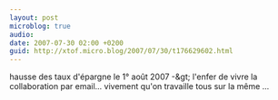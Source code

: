 ```yaml
---
layout: post
microblog: true
audio: 
date: 2007-07-30 02:00 +0200
guid: http://xtof.micro.blog/2007/07/30/t176629602.html
---
```

hausse des taux d'épargne le 1° août 2007 -&amp;gt; l'enfer de vivre la collaboration par email... vivement qu'on travaille tous sur la même ...
